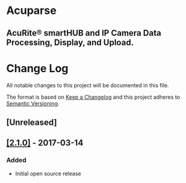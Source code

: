 # Acuparse
## AcuRite®‎ smartHUB and IP Camera Data Processing, Display, and Upload.

# Change Log
All notable changes to this project will be documented in this file.

The format is based on [Keep a Changelog](http://keepachangelog.com/)
and this project adheres to [Semantic Versioning](http://semver.org/).

## [Unreleased]


## [[2.1.0]](http://www.acuparse.com/releases/v2-1-0/) - 2017-03-14
### Added
- Initial open source release